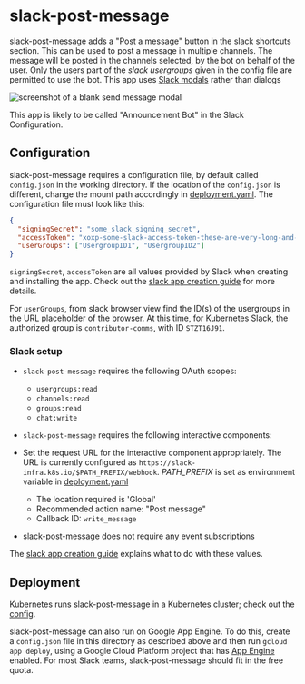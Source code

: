 # slack-post-message

slack-post-message adds a "Post a message" button in the slack shortcuts section. This can be used to post a message in multiple channels. The message will be posted in the channels selected, by the bot on behalf of the user. Only the users part of the *slack usergroups* given in the config file are permitted to use the bot. This app uses [Slack modals](https://api.slack.com/surfaces/modals) rather than dialogs

![screenshot of a blank send message modal](./screenshot.png)

This app is likely to be called "Announcement Bot" in the Slack Configuration.

## Configuration

slack-post-message requires a configuration file, by default called `config.json` in the working
directory. If the location of the `config.json` is different, change the mount path accordingly in [deployment.yaml](../cluster/slack-post-message/deployment.yaml). The configuration file must look like this:

```json
{
  "signingSecret": "some_slack_signing_secret",
  "accessToken": "xoxp-some-slack-access-token-these-are-very-long-and-start-with-xo",
  "userGroups": ["UsergroupID1", "UsergroupID2"]
}
```
`signingSecret`, `accessToken` are all values provided by Slack when creating and
installing the app. Check out the [slack app creation guide][app-creation] for more details.

For `userGroups`, from slack browser view find the ID(s) of the usergroups in the URL placeholder of the [browser](https://stackoverflow.com/questions/40940327/what-is-the-simplest-way-to-find-a-slack-team-id-and-a-channel-id).  At this time,
for Kubernetes Slack, the authorized group is `contributor-comms`, with ID `STZT16J91`.

### Slack setup

- `slack-post-message` requires the following OAuth scopes:

  - `usergroups:read`
  - `channels:read`
  - `groups:read`
  - `chat:write`

- `slack-post-message` requires the following interactive components:

- Set the request URL for the interactive component appropriately. The URL is currently configured as `https://slack-infra.k8s.io/$PATH_PREFIX/webhook`. *PATH_PREFIX* is set as environment variable in [deployment.yaml](../cluster/slack-post-message/deployment.yaml)

  - The location required is 'Global'
  - Recommended action name: "Post message"
  - Callback ID: `write_message`

- slack-post-message does not require any event subscriptions

The [slack app creation guide][app-creation] explains what to do with these values.

## Deployment

Kubernetes runs slack-post-message in a Kubernetes cluster; check out the [config](../cluster/slack-post-message).

slack-post-message can also run on Google App Engine. To do this, create a `config.json` file in this
directory as described above and then run `gcloud app deploy`, using a Google Cloud Platform project
that has [App Engine](https://console.cloud.google.com/appengine) enabled. For most Slack teams,
slack-post-message should fit in the free quota.

<!-- TODO: Explore posting message with a custom username and icon -->

[app-creation]: ../docs/app-creation.md
